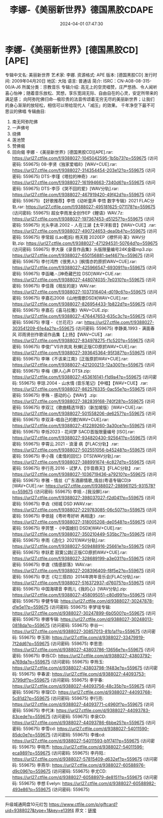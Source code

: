 ﻿---
title: 李娜-《美丽新世界》德国黑胶CDAPE
date: 2024-04-01 07:47:30
categories: APE、FLAC、MP3
tags: 华语中文
---
# 李娜-《美丽新世界》[德国黑胶CD][APE]

专辑中文名: 美丽新世界
艺术家: 李娜.
资源格式: APE
版本: [德国黑胶CD]
发行时间: 2009年04月20日
地区: 大陆
语言: 普通话
简介:
ISRC：CN-A08-08-315-00/A·J6
所属分类：宗教音乐
专辑介绍:
高无上的空灵唱赞，庄严悠扬、令人闻听喜心怡神；随着音乐放松、冥想，享乐宽阔无际、自由自在的心灵，安定所带来的满足感；
向阿弥陀佛归命--极珍贵的法音传颂着无穷无尽的美丽新世界；让我们的身心渐渐的放轻松，相信可以带给现代人「减压」的效果。
千年净空下最不可思议的佛唱
专辑曲目:
01. 南无阿弥陀佛
02. 一声佛号
03. 绕佛
04. 莲池赞
05. 赞佛偈
06. 回向偈
李娜 -《美丽新世界》[德国黑胶CD][APE].rar: https://url27.ctfile.com/f/9388027-1045042595-1b5b73?p=559675
(访问密码: 559675)
08-李贤《独家爱唱8》[WAV+CUE].rar: https://url27.ctfile.com/f/9388027-314354454-203e12?p=559675
(访问密码: 559675)
DTS-李瑾《塔拉的神奇》.rar: https://url27.ctfile.com/f/9388027-161994663-7340d6?p=559675
(访问密码: 559675)
DTS-李莎《哭不回的爱》[WAV分轨].rar: https://url27.ctfile.com/f/9388027-467919420-49f42d?p=559675
(访问密码: 559675)
【好歌推荐】李悟《动听童声 李悟 数字专辑》2021 FLAC分轨.rar: https://url27.ctfile.com/f/9388027-495181625-071178?p=559675
(访问密码: 559675)
超女李雨发全创作EP《鲤语》WAV.7z: https://url27.ctfile.com/f/9388027-197367453-d51257?p=559675
(访问密码: 559675)
光头李进.2002 - 人在江湖【太平洋影音】【WAV+CUE】.rar: https://url27.ctfile.com/f/9388027-490724653-dea0b4?p=559675
(访问密码: 559675)
李常超 (Lao乾妈) 杨天翔 2020EP《襟怀间·革》WAV分轨.zip: https://url27.ctfile.com/f/9388027-471294531-50764d?p=559675
(访问密码: 559675)
李大康《录音作品集》头版限量编号24K金碟mp3.zip: https://url27.ctfile.com/f/9388027-650156881-bef467?p=559675
(访问密码: 559675)
李付鸿煦《很男人》[枫情亦妁原抓WAV+CUE].rar: https://url27.ctfile.com/f/9388027-425966547-693091?p=559675
(访问密码: 559675)
李函曦.-.[神奇藏巴拉 DSD]WAV+CUE.rar: https://url27.ctfile.com/f/9388027-448074035-7e0310?p=559675
(访问密码: 559675)
李佳薇《相反的是》WAV.rar: https://url27.ctfile.com/f/9388027-1037316404-d019c6?p=559675
(访问密码: 559675)
李嘉石2008《山地情歌DSD》[WAV+CUE].rar: https://url27.ctfile.com/f/9388027-826954433-1b822d?p=559675
(访问密码: 559675)
李嘉石《喜马拉雅》WAV+CUE.zip: https://url27.ctfile.com/f/9388027-476447653-635c3c?p=559675
(访问密码: 559675)
李瑾 - 《兰花花》.rar: https://url27.ctfile.com/f/9388027-303541209-61e4a2?p=559675
(访问密码: 559675)
李静美.1993 - 满面春风 邓雨贤创作歌谣作品集【上扬】【WAV+CUE】.rar: https://url27.ctfile.com/f/9388027-834978275-f1c520?p=559675
(访问密码: 559675)
李俊广VS许岚岚 秋蝉[正版CD原抓WAV+CUE].rar: https://url27.ctfile.com/f/9388027-393645364-95f387?p=559675
(访问密码: 559675)
李琳《不该来江南》[正版原抓WAV+CUE].rar: https://url27.ctfile.com/f/9388027-421200213-12a300?p=559675
(访问密码: 559675)
李梅《醉人心声 DTS》.zip: https://url27.ctfile.com/f/9388027-453616141-f1d9a4?p=559675
(访问密码: 559675)
李琼.2004 - 山水情 (音乐笔记)【中唱】【WAV+CUE】.rar: https://url27.ctfile.com/f/9388027-862576335-0ac55e?p=559675
(访问密码: 559675)
李殊 - 感动的心【WAV】.zip: https://url27.ctfile.com/f/9388027-382839168-740f28?p=559675
(访问密码: 559675)
李双江《歌曲精选19首》（新加坡版）[WAV+CUE].rar: https://url27.ctfile.com/f/9388027-501558206-de6257?p=559675
(访问密码: 559675)
李双泽-唱自己的歌[WAV+CUE].rar: https://url27.ctfile.com/f/9388027-412289260-3a30ce?p=559675
(访问密码: 559675)
李烁2023 - 花间梦 SACD首版限量编号 [ISO].rar: https://url27.ctfile.com/f/9388027-934820430-925641?p=559675
(访问密码: 559675)
李霄云.2021 - 浪漫 病【FLAC分轨】.rar: https://url27.ctfile.com/f/9388027-502551056-b45248?p=559675
(访问密码: 559675)
李小薇《柔情的回忆》DTS[WAV分轨].rar: https://url27.ctfile.com/f/9388027-388991674-4c827d?p=559675
(访问密码: 559675)
李行亮.2016 - 试梦人【华音鼎天】【FLAC分轨】.rar: https://url27.ctfile.com/f/9388027-1036719436-a79210?p=559675
(访问密码: 559675)
李雅 - 情丝《广东酒廊情歌_情丝(粤语专辑CD)》[WAV+CUE].rar: https://url27.ctfile.com/f/9388027-288961125-931578?p=559675
(访问密码: 559675)
李娅.-.[我没醉].rar: https://url27.ctfile.com/f/9388027-398037027-f2d041?p=559675
(访问密码: 559675)
李垚《倾城 DSD 》WAV.rar: https://url27.ctfile.com/f/9388027-229783085-06c507?p=559675
(访问密码: 559675)
李依娃《粤听粤好听 再相逢》.rar: https://url27.ctfile.com/f/9388027-318005208-de0548?p=559675
(访问密码: 559675)
李羿慧 -《中国媳妇 DSD》[WAV+CUE].rar: https://url27.ctfile.com/f/9388027-350210449-535bc7?p=559675
(访问密码: 559675)
李雨《造化》2021[WAV分轨].rar: https://url27.ctfile.com/f/9388027-509488916-25661e?p=559675
(访问密码: 559675)
李跃君 寂寞公路[正版CD原抓WAV+CUE].rar: https://url27.ctfile.com/f/9388027-328689199-a3e031?p=559675
(访问密码: 559675)
李直《情感部落》WAV.rar: https://url27.ctfile.com/f/9388027-208396409-f8f5e2?p=559675
(访问密码: 559675)
李志《勾三搭四》2014年跨年音乐会[FLAC分轨].rar: https://url27.ctfile.com/f/9388027-516372937-d76075?p=559675
(访问密码: 559675)
中国海啸音 李雨儿《我的心》[WAV分轨].zip: https://url27.ctfile.com/f/9388027-458095051-c80d99?p=559675
(访问密码: 559675)
李健专辑: https://url27.ctfile.com/d/9388027-30247878-d1e5e1?p=559675
(访问密码: 559675)
李梦瑶专辑: https://url27.ctfile.com/d/9388027-30247899-6b0500?p=559675
(访问密码: 559675)
李娜专辑: https://url27.ctfile.com/d/9388027-30248013-0818da?p=559675
(访问密码: 559675)
李谷一: https://url27.ctfile.com/d/9388027-30857013-81b1a1?p=559675
(访问密码: 559675)
李玉刚: https://url27.ctfile.com/d/9388027-33479919-7f2dd6?p=559675
(访问密码: 559675)
李思思: https://url27.ctfile.com/d/9388027-43803786-13656e?p=559675
(访问密码: 559675)
李烁CD: https://url27.ctfile.com/d/9388027-43803792-a769da?p=559675
(访问密码: 559675)
李玲玉: https://url27.ctfile.com/d/9388027-43803798-1f483e?p=559675
(访问密码: 559675)
李春波: https://url27.ctfile.com/d/9388027-44093753-3799df?p=559675
(访问密码: 559675)
李宇春: https://url27.ctfile.com/d/9388027-44093756-48c35b?p=559675
(访问密码: 559675)
李琛CD: https://url27.ctfile.com/d/9388027-44093768-5c81d2?p=559675
(访问密码: 559675)
李行亮: https://url27.ctfile.com/d/9388027-44093771-c4960f?p=559675
(访问密码: 559675)
李代沫: https://url27.ctfile.com/d/9388027-44093783-83cede?p=559675
(访问密码: 559675)
李泉CD: https://url27.ctfile.com/d/9388027-44093786-6bbe25?p=559675
(访问密码: 559675)
李雪cd: https://url27.ctfile.com/d/9388027-54011590-85dc0e?p=559675
(访问密码: 559675)
李维cd: https://url27.ctfile.com/d/9388027-54011593-b1f741?p=559675
(访问密码: 559675)
李晓杰: https://url27.ctfile.com/d/9388027-54011596-eca989?p=559675
(访问密码: 559675)
李丹阳.: https://url27.ctfile.com/d/9388027-57815409-d632ef?p=559675
(访问密码: 559675)
李燕华: https://url27.ctfile.com/d/9388027-60588976-d9c096?p=559675
(访问密码: 559675)
李尤CD: https://url27.ctfile.com/d/9388027-60588979-de8151?p=559675
(访问密码: 559675)
李想 Evelyn: https://url27.ctfile.com/d/9388027-60588982-493e86?p=559675
(访问密码: 559675)
*****************************************************
升级城通网盘10元红包 https://www.ctfile.com/p/giftcard?uid=9388027&type=1&key=e139f4
原文：[链接](https://blog.sina.com.cn/s/blog_1647c7e76010314xk.html)